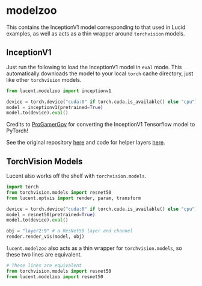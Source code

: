 # modelzoo

This contains the InceptionV1 model corresponding to that used in Lucid examples, as well as acts as a thin wrapper around `torchvision` models.

## InceptionV1

Just run the following to load the InceptionV1 model in `eval` mode. This automatically downloads the model to your local `torch` cache directory, just like other `torchvision` models.

```python
from lucent.modelzoo import inceptionv1

device = torch.device("cuda:0" if torch.cuda.is_available() else "cpu")
model = inceptionv1(pretrained=True)
model.to(device).eval()
```

Credits to [ProGamerGov](https://github.com/ProGamerGov/) for converting the InceptionV1 Tensorflow model to PyTorch!

See the original repository [here](https://github.com/ProGamerGov/pytorch-old-tensorflow-models) and code for helper layers [here](https://github.com/ProGamerGov/neural-dream/blob/master/neural_dream/helper_layers.py).

## TorchVision Models

Lucent also works off the shelf with `torchvision.models`.

```python
import torch
from torchvision.models import resnet50
from lucent.optvis import render, param, transform

device = torch.device("cuda:0" if torch.cuda.is_available() else "cpu")
model = resnet50(pretrained=True)
model.to(device).eval()

obj = "layer2:9" # a ResNet50 layer and channel
render.render_vis(model, obj)
```

`lucent.modelzoo` also acts as a thin wrapper for `torchvision.models`, so these two lines are equivalent.

```python
# These lines are equivalent
from torchvision.models import resnet50
from lucent.modelzoo import resnet50
```
